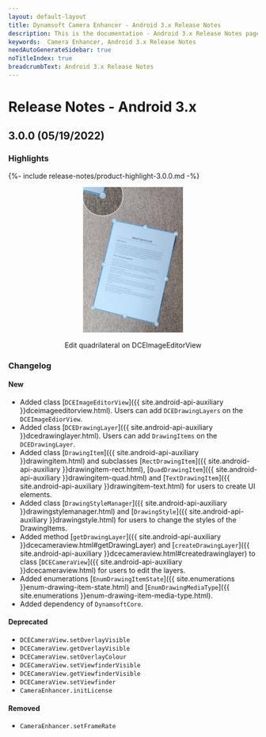 ```yaml
---
layout: default-layout
title: Dynamsoft Camera Enhancer - Android 3.x Release Notes 
description: This is the documentation - Android 3.x Release Notes page of Dynamsoft Camera Enhancer.
keywords:  Camera Enhancer, Android 3.x Release Notes
needAutoGenerateSidebar: true
noTitleIndex: true
breadcrumbText: Android 3.x Release Notes
---
```


# Release Notes - Android 3.x

## 3.0.0 (05/19/2022)

### Highlights

{%- include release-notes/product-highlight-3.0.0.md -%}

<div align="center">
  <p><img src="assets/edit.png" width="40%" alt="Fast-mode"></p>
  <p>Edit quadrilateral on DCEImageEditorView</p>
</div>

### Changelog

#### New

- Added class [`DCEImageEditorView`]({{ site.android-api-auxiliary }}dceimageeditorview.html). Users can add `DCEDrawingLayers` on the `DCEImageEdiorView`.
- Added class [`DCEDrawingLayer`]({{ site.android-api-auxiliary }}dcedrawinglayer.html). Users can add `DrawingItems` on the `DCEDrawingLayer`.
- Added class [`DrawingItem`]({{ site.android-api-auxiliary }}drawingitem.html) and subclasses [`RectDrawingItem`]({{ site.android-api-auxiliary }}drawingitem-rect.html), [`QuadDrawingItem`]({{ site.android-api-auxiliary }}drawingitem-quad.html) and [`TextDrawingItem`]({{ site.android-api-auxiliary }}drawingitem-text.html) for users to create UI elements.
- Added class [`DrawingStyleManager`]({{ site.android-api-auxiliary }}drawingstylemanager.html) and [`DrawingStyle`]({{ site.android-api-auxiliary }}drawingstyle.html) for users to change the styles of the DrawingItems.
- Added method [`getDrawingLayer`]({{ site.android-api-auxiliary }}dcecameraview.html#getDrawingLayer) and [`createDrawingLayer`]({{ site.android-api-auxiliary }}dcecameraview.html#createdrawinglayer) to class [`DCECameraView`]({{ site.android-api-auxiliary }}dcecameraview.html) for users to edit the layers.
- Added enumerations [`EnumDrawingItemState`]({{ site.enumerations }}enum-drawing-item-state.html) and [`EnumDrawingMediaType`]({{ site.enumerations }}enum-drawing-item-media-type.html).
- Added dependency of `DynamsoftCore`.

#### Deprecated

- `DCECameraView.setOverlayVisible`
- `DCECameraView.getOverlayVisible`
- `DCECameraView.setOverlayColour`
- `DCECameraView.setViewfinderVisible`
- `DCECameraView.getViewfinderVisible`
- `DCECameraView.setViewfinder`
- `CameraEnhancer.initLicense`

#### Removed

- `CameraEnhancer.setFrameRate`

